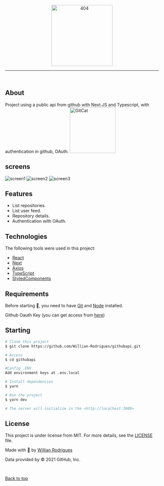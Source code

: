 <div align="center" id="top"> 
  <img src="https://github.com/Willian-Rodrigues/githubapi/blob/main/public/404.png" alt="404" height="200px"/>
</div>

<hr/>
<br>

## About

Project using a public api from github with Next.JS and Typescript, with authentication in github, OAuth.
<img height="150px" src="https://octodex.github.com/images/NUX_Octodex.gif" alt="GitCat" />

## screens

<img src="https://github.com/Willian-Rodrigues/githubapi/blob/main/public/screen1.png" alt="screen1"/>

<img src="https://github.com/Willian-Rodrigues/githubapi/blob/main/public/screen2.png" alt="screen2"/>

<img src="https://github.com/Willian-Rodrigues/githubapi/blob/main/public/screen3.png" alt="screen3"/>

## Features

- List repositories.
- List user feed.
- Repository details.
- Authentication with OAuth.

## Technologies

The following tools were used in this project:

- [React](https://reactjs.org/)
- [Next](https://nextjs.org/)
- [Axios](https://github.com/axios/axios)
- [TypeScript](https://www.typescriptlang.org/)
- [StyledComponents](https://styled-components.com/)

## Requirements

Before starting 🏁, you need to have [Git](https://git-scm.com) and [Node](https://nodejs.org/en/) installed.

Github Oauth Key
(you can get access from [here](https://github.com/settings/developers))

## Starting

```bash
# Clone this project
$ git clone https://github.com/Willian-Rodrigues/githubapi.git

# Access
$ cd githubapi

#Config .ENV
Add environment keys at .env.local

# Install dependencies
$ yarn

# Run the project
$ yarn dev

# The server will initialize in the <http://localhost:3000>
```

## License

This project is under license from MIT. For more details, see the [LICENSE](LICENSE.md) file.

Made with 💜 by <a href="https://github.com/Willian-Rodrigues" target="_blank">Willian Rodrigues</a>

Data provided by © 2021 GitHub, Inc.

&#xa0;

<a href="#top">Back to top</a>
